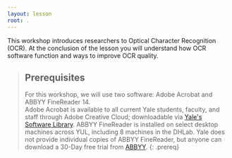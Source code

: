 ```yaml
---
layout: lesson
root: .
---
```

This workshop introduces researchers to Optical Character Recognition (OCR).
At the conclusion of the lesson you will
understand how OCR software function and ways to improve OCR quality.

> ## Prerequisites
>For this workshop, we will use two software: Adobe Acrobat and ABBYY FineReader 14.  
> Adobe Acrobat is available to all current Yale students, faculty, and staff through Adobe Creative Cloud; downloadable via [Yale's Software Library](https://software.yale.edu/).
> ABBYY FineReader is installed on select desktop machines across YUL, including 8 machines in the DHLab. Yale does not provide individual copies of ABBYY FineReader, but anyone can download a 30-Day free trial from [ABBYY](https://www.abbyy.com/en-us/lp/finereader15-download-free-trial/?source=abbyy.com_en-us_shopping).
{: .prereq}
